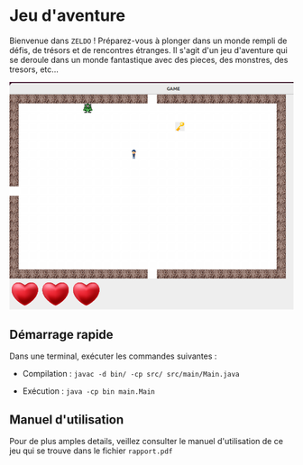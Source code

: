 # Jeu d'aventure
Bienvenue dans `ZELDO` ! Préparez-vous à plonger dans un monde rempli de défis, de trésors et de rencontres
étranges. Il s'agit d'un jeu d'aventure qui se deroule dans un monde fantastique avec des pieces, des monstres, des tresors, etc...

![Appercu du jeu](./images/image-simulation.png "Appercu du jeu ZELDO")

## Démarrage rapide
Dans une terminal, exécuter les commandes suivantes :

- Compilation : `javac -d bin/ -cp src/ src/main/Main.java`

- Exécution : `java -cp bin main.Main`


## Manuel d'utilisation
Pour de plus amples details, veillez consulter le manuel d'utilisation de ce jeu qui se trouve dans le fichier `rapport.pdf`